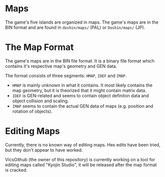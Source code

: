 # Maps
The game's five islands are organized in maps. The game's maps are in the BIN format and are found in `doshin/maps/` (PAL) or
`Doshin/maps/` (JP).
# The Map Format
The game's maps are in the BIN file format. It is a binary file format which contains it's respective map's geometry and GEN data.

The format consists of three segments: `HMAP`, `IDEF` and `IMAP`. 
* `HMAP` is mainly unknown in what it contains. It most likely contains the map geometry, but it is theorized that it might contain
matrix data.
* `IDEF` is GEN-related and seems to contain object definiton data and object collision and scaling.
* `IMAP` seems to contain the actual GEN data of maps (e.g. position and rotation of objects).

# Editing Maps
Currently, there is no known way of editing maps. Hex edits have been tried, but they don't appear to have worked.

VicsGithub (the owner of this repository) is currently working on a tool for editing maps called "Kyojin Studio", it will be released
after the map format is cracked.
